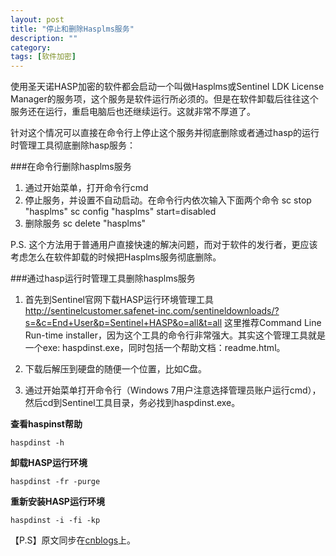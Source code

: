```yaml
---
layout: post
title: "停止和删除Hasplms服务"
description: ""
category: 
tags: [软件加密]
---
```


使用圣天诺HASP加密的软件都会启动一个叫做Hasplms或Sentinel LDK License Manager的服务项，这个服务是软件运行所必须的。但是在软件卸载后往往这个服务还在运行，重启电脑后也还继续运行。这就非常不厚道了。

针对这个情况可以直接在命令行上停止这个服务并彻底删除或者通过hasp的运行时管理工具彻底删除hasp服务：

###在命令行删除hasplms服务

1. 通过开始菜单，打开命令行cmd
2. 停止服务，并设置不自动启动。在命令行内依次输入下面两个命令
		sc stop "hasplms"
		sc config "hasplms" start=disabled
3. 删除服务
		sc delete "hasplms"

P.S. 这个方法用于普通用户直接快速的解决问题，而对于软件的发行者，更应该考虑怎么在软件卸载的时候把Hasplms服务彻底删除。

###通过hasp运行时管理工具删除hasplms服务

1. 首先到Sentinel官网下载HASP运行环境管理工具
http://sentinelcustomer.safenet-inc.com/sentineldownloads/?s=&c=End+User&p=Sentinel+HASP&o=all&t=all
这里推荐Command Line Run-time installer，因为这个工具的命令行非常强大。其实这个管理工具就是一个exe: haspdinst.exe，同时包括一个帮助文档：readme.html。

2. 下载后解压到硬盘的随便一个位置，比如C盘。

3. 通过开始菜单打开命令行（Windows 7用户注意选择管理员账户运行cmd），然后cd到Sentinel工具目录，务必找到haspdinst.exe。

**查看haspinst帮助**

	haspdinst -h

**卸载HASP运行环境**
	
	haspdinst -fr -purge

**重新安装HASP运行环境**
	
	haspdinst -i -fi -kp


【P.S】原文同步在[cnblogs](http://www.cnblogs.com/ingvar/p/3663246.html)上。
